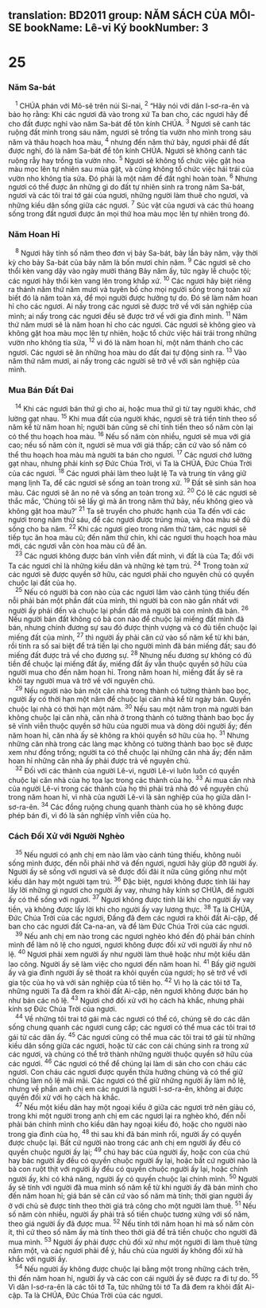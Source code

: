 translation: BD2011
group: NĂM SÁCH CỦA MÔI-SE
bookName: Lê-vi Ký 
bookNumber: 3
-------

<div class="title"><h1>25</h1><h3>Năm Sa-bát</h3></div>
<span class="verse le_25_1"> <sup>1</sup> CHÚA phán với Mô-sê trên núi Si-nai, </span>
<span class="verse le_25_2"><sup>2</sup> “Hãy nói với dân I-sơ-ra-ên và bảo họ rằng: Khi các ngươi đã vào trong xứ Ta ban cho, các ngươi hãy để cho đất được nghỉ vào năm Sa-bát để tôn kính CHÚA. </span>
<span class="verse le_25_3"><sup>3</sup> Ngươi sẽ canh tác ruộng đất mình trong sáu năm, ngươi sẽ trồng tỉa vườn nho mình trong sáu năm và thâu hoạch hoa màu, </span>
<span class="verse le_25_4"><sup>4</sup> nhưng đến năm thứ bảy, ngươi phải để đất được nghỉ, đó là năm Sa-bát để tôn kính CHÚA. Ngươi sẽ không canh tác ruộng rẫy hay trồng tỉa vườn nho. </span>
<span class="verse le_25_5"><sup>5</sup> Ngươi sẽ không tổ chức việc gặt hoa màu mọc lên tự nhiên sau mùa gặt, và cũng không tổ chức việc hái trái của vườn nho không tỉa sửa. Ðó phải là một năm để đất nghỉ hoàn toàn. </span>
<span class="verse le_25_6"><sup>6</sup> Nhưng ngươi có thể được ăn những gì do đất tự nhiên sinh ra trong năm Sa-bát, ngươi và các tôi trai tớ gái của ngươi, những người làm thuê cho ngươi, và những kiều dân sống giữa các ngươi. </span>
<span class="verse le_25_7"><sup>7</sup> Súc vật của ngươi và các thú hoang sống trong đất ngươi được ăn mọi thứ hoa màu mọc lên tự nhiên trong đó.<br/></span>
<div class="title"><h3>Năm Hoan Hỉ</h3></div>
<span class="verse le_25_8"> <sup>8</sup> Ngươi hãy tính số năm theo đơn vị bảy Sa-bát, bảy lần bảy năm, vậy thời kỳ cho bảy Sa-bát của bảy năm là bốn mươi chín năm. </span>
<span class="verse le_25_9"><sup>9</sup> Các ngươi sẽ cho thổi kèn vang dậy vào ngày mười tháng Bảy năm ấy, tức ngày lễ chuộc tội; các ngươi hãy thổi kèn vang lên trong khắp xứ. </span>
<span class="verse le_25_10"><sup>10</sup> Các ngươi hãy biệt riêng ra thánh năm thứ năm mươi và tuyên bố cho mọi người sống trong toàn xứ biết đó là năm toàn xá, để mọi người được hưởng tự do. Ðó sẽ làm năm hoan hỉ cho các ngươi. Ai nấy trong các ngươi sẽ được trở về với sản nghiệp của mình; ai nấy trong các ngươi đều sẽ được trở về với gia đình mình. </span>
<span class="verse le_25_11"><sup>11</sup> Năm thứ năm mươi sẽ là năm hoan hỉ cho các ngươi. Các ngươi sẽ không gieo và không gặt hoa màu mọc lên tự nhiên, hoặc tổ chức việc hái trái trong những vườn nho không tỉa sửa, </span>
<span class="verse le_25_12"><sup>12</sup> vì đó là năm hoan hỉ, một năm thánh cho các ngươi. Các ngươi sẽ ăn những hoa màu do đất đai tự động sinh ra. </span>
<span class="verse le_25_13"><sup>13</sup> Vào năm thứ năm mươi, ai nấy trong các người sẽ trở về với sản nghiệp của mình.<br/></span>
<div class="title"><h3>Mua Bán Ðất Ðai</h3></div>
<span class="verse le_25_14"> <sup>14</sup> Khi các ngươi bán thứ gì cho ai, hoặc mua thứ gì từ tay người khác, chớ lường gạt nhau. </span>
<span class="verse le_25_15"><sup>15</sup> Khi mua đất của người khác, ngươi sẽ trả tiền tính theo số năm kể từ năm hoan hỉ; người bán cũng sẽ chỉ tính tiền theo số năm còn lại có thể thu hoạch hoa màu. </span>
<span class="verse le_25_16"><sup>16</sup> Nếu số năm còn nhiều, ngươi sẽ mua với giá cao; nếu số năm còn ít, ngươi sẽ mua với giá thấp; căn cứ vào số năm có thể thu hoạch hoa màu mà người ta bán cho ngươi. </span>
<span class="verse le_25_17"><sup>17</sup> Các ngươi chớ lường gạt nhau, nhưng phải kính sợ Ðức Chúa Trời, vì Ta là CHÚA, Ðức Chúa Trời của các ngươi. </span>
<span class="verse le_25_18"><sup>18</sup> Các ngươi phải làm theo luật lệ Ta và trung tín vâng giữ mạng lịnh Ta, để các ngươi sẽ sống an toàn trong xứ. </span>
<span class="verse le_25_19"><sup>19</sup> Ðất sẽ sinh sản hoa màu. Các ngươi sẽ ăn no nê và sống an toàn trong xứ. </span>
<span class="verse le_25_20"><sup>20</sup> Có lẽ các ngươi sẽ thắc mắc, ‘Chúng tôi sẽ lấy gì mà ăn trong năm thứ bảy, nếu không gieo và không gặt hoa màu?’ </span>
<span class="verse le_25_21"><sup>21</sup> Ta sẽ truyền cho phước hạnh của Ta đến với các ngươi trong năm thứ sáu, để các ngươi được trúng mùa, và hoa màu sẽ đủ sống cho ba năm. </span>
<span class="verse le_25_22"><sup>22</sup> Khi các ngươi gieo trong năm thứ tám, các ngươi sẽ tiếp tục ăn hoa màu cũ; đến năm thứ chín, khi các ngươi thu hoạch hoa màu mới, các ngươi vẫn còn hoa màu cũ để ăn.<br/></span>
<span class="verse le_25_23"> <sup>23</sup> Các ngươi không được bán vĩnh viễn đất mình, vì đất là của Ta; đối với Ta các ngươi chỉ là những kiều dân và những kẻ tạm trú. </span>
<span class="verse le_25_24"><sup>24</sup> Trong toàn xứ các ngươi sẽ được quyền sở hữu, các ngươi phải cho nguyên chủ có quyền chuộc lại đất của họ.<br/></span>
<span class="verse le_25_25"> <sup>25</sup> Nếu có người bà con nào của các ngươi lâm vào cảnh túng thiếu đến nỗi phải bán một phần đất của mình, thì người bà con nào gần nhất với người ấy phải đến và chuộc lại phần đất mà người bà con mình đã bán. </span>
<span class="verse le_25_26"><sup>26</sup> Nếu người bán đất không có bà con nào để chuộc lại miếng đất mình đã bán, nhưng chính đương sự sau đó được thịnh vượng và có đủ tiền chuộc lại miếng đất của mình, </span>
<span class="verse le_25_27"><sup>27</sup> thì người ấy phải căn cứ vào số năm kể từ khi bán, rồi tính ra số sai biệt để trả tiền lại cho người mình đã bán miếng đất; sau đó miếng đất được trả về cho đương sự. </span>
<span class="verse le_25_28"><sup>28</sup> Nhưng nếu đương sự không có đủ tiền để chuộc lại miếng đất ấy, miếng đất ấy vẫn thuộc quyền sở hữu của người mua cho đến năm hoan hỉ. Trong năm hoan hỉ, miếng đất ấy sẽ ra khỏi tay người mua và trở về với nguyên chủ.<br/></span>
<span class="verse le_25_29"> <sup>29</sup> Nếu người nào bán một căn nhà trong thành có tường thành bao bọc, người ấy có thời hạn một năm để chuộc lại căn nhà kể từ ngày bán. Quyền chuộc lại nhà có thời hạn một năm. </span>
<span class="verse le_25_30"><sup>30</sup> Nếu sau một năm trọn mà người bán không chuộc lại căn nhà, căn nhà ở trong thành có tường thành bao bọc ấy sẽ vĩnh viễn thuộc quyền sở hữu của người mua và dòng dõi người ấy; đến năm hoan hỉ, căn nhà ấy sẽ không ra khỏi quyền sở hữu của họ. </span>
<span class="verse le_25_31"><sup>31</sup> Nhưng những căn nhà trong các làng mạc không có tường thành bao bọc sẽ được xem như đồng trống; người ta có thể chuộc lại những căn nhà ấy; đến năm hoan hỉ những căn nhà ấy phải được trả về nguyên chủ.<br/></span>
<span class="verse le_25_32"> <sup>32</sup> Ðối với các thành của người Lê-vi, người Lê-vi luôn luôn có quyền chuộc lại căn nhà của họ tọa lạc trong các thành của họ. </span>
<span class="verse le_25_33"><sup>33</sup> Ai mua căn nhà của người Lê-vi trong các thành của họ thì phải trả nhà đó về nguyên chủ trong năm hoan hỉ, vì nhà của người Lê-vi là sản nghiệp của họ giữa dân I-sơ-ra-ên. </span>
<span class="verse le_25_34"><sup>34</sup> Các đồng ruộng chung quanh thành của họ sẽ không được phép bán đi, vì đó là sản nghiệp vĩnh viễn của họ.<br/></span>
<div class="title"><h3>Cách Ðối Xử với Người Nghèo</h3></div>
<span class="verse le_25_35"> <sup>35</sup> Nếu ngươi có anh chị em nào lâm vào cảnh túng thiếu, không nuôi sống mình được, đến nỗi phải nhờ vả đến ngươi, ngươi hãy giúp đỡ người ấy. Người ấy sẽ sống với ngươi và sẽ được đối đãi ít nữa cũng giống như một kiều dân hay một người tạm trú. </span>
<span class="verse le_25_36"><sup>36</sup> Ðặc biệt, ngươi không được tính lãi hay lấy lời những gì ngươi cho người ấy vay, nhưng hãy kính sợ CHÚA, để người ấy có thể sống với ngươi. </span>
<span class="verse le_25_37"><sup>37</sup> Ngươi không được tính lãi khi cho người ấy vay tiền, và không được lấy lời khi cho người ấy vay lương thực. </span>
<span class="verse le_25_38"><sup>38</sup> Ta là CHÚA, Ðức Chúa Trời của các ngươi, Ðấng đã đem các ngươi ra khỏi đất Ai-cập, để ban cho các ngươi đất Ca-na-an, và để làm Ðức Chúa Trời của các ngươi.<br/></span>
<span class="verse le_25_39"> <sup>39</sup> Nếu anh chị em nào trong các ngươi nghèo khó đến độ phải bán chính mình để làm nô lệ cho ngươi, ngươi không được đối xử với người ấy như nô lệ. </span>
<span class="verse le_25_40"><sup>40</sup> Ngươi phải xem người ấy như người làm thuê hoặc như một kiều dân lao công. Người ấy sẽ làm việc cho ngươi đến năm hoan hỉ. </span>
<span class="verse le_25_41"><sup>41</sup> Bấy giờ người ấy và gia đình người ấy sẽ thoát ra khỏi quyền của ngươi; họ sẽ trở về với gia tộc của họ và với sản nghiệp của tổ tiên họ. </span>
<span class="verse le_25_42"><sup>42</sup> Vì họ là các tôi tớ Ta, những người Ta đã đem ra khỏi đất Ai-cập, nên ngươi không được bán họ như bán các nô lệ. </span>
<span class="verse le_25_43"><sup>43</sup> Ngươi chớ đối xử với họ cách hà khắc, nhưng phải kính sợ Ðức Chúa Trời của ngươi.<br/></span>
<span class="verse le_25_44"> <sup>44</sup> Về những tôi trai tớ gái mà các ngươi có thể có, chúng sẽ do các dân sống chung quanh các ngươi cung cấp; các ngươi có thể mua các tôi trai tớ gái từ các dân ấy. </span>
<span class="verse le_25_45"><sup>45</sup> Các ngươi cũng có thể mua các tôi trai tớ gái từ những kiều dân sống giữa các ngươi, hoặc từ các con cái chúng sinh ra trong xứ các ngươi, và chúng có thể trở thành những người thuộc quyền sở hữu của các ngươi. </span>
<span class="verse le_25_46"><sup>46</sup> Các ngươi có thể để chúng lại làm di sản cho con cháu các ngươi. Con cháu các ngươi được quyền thừa hưởng chúng và có thể giữ chúng làm nô lệ mãi mãi. Các ngươi có thể giữ những người ấy làm nô lệ, nhưng về phần anh chị em các ngươi là người I-sơ-ra-ên, không ai được quyền đối xử với họ cách hà khắc.<br/></span>
<span class="verse le_25_47"> <sup>47</sup> Nếu một kiều dân hay một ngoại kiều ở giữa các ngươi trở nên giàu có, trong khi một người trong anh chị em các ngươi lại ra nghèo khó, đến nỗi phải bán chính mình cho kiều dân hay ngoại kiều đó, hoặc cho người nào trong gia đình của họ, </span>
<span class="verse le_25_48"><sup>48</sup> thì sau khi đã bán mình rồi, người ấy có quyền được chuộc lại. Bất cứ người nào trong các anh chị em người ấy đều có quyền chuộc người ấy lại; </span>
<span class="verse le_25_49"><sup>49</sup> chú hay bác của người ấy, hoặc con của chú hay bác người ấy đều có quyền chuộc người ấy lại, hoặc bất cứ người nào là bà con ruột thịt với người ấy đều có quyền chuộc người ấy lại, hoặc chính người ấy, khi có khả năng, người ấy có quyền chuộc lại chính mình. </span>
<span class="verse le_25_50"><sup>50</sup> Người ấy sẽ tính với người đã mua mình số năm kể từ khi người ấy đã bán mình cho đến năm hoan hỉ; giá bán sẽ căn cứ vào số năm mà tính; thời gian người ấy ở với chủ sẽ được tính theo thời giá trả công cho một người làm thuê. </span>
<span class="verse le_25_51"><sup>51</sup> Nếu số năm còn nhiều, người ấy phải trả số tiền chuộc tương xứng với số năm, theo giá người ấy đã được mua. </span>
<span class="verse le_25_52"><sup>52</sup> Nếu tính tới năm hoan hỉ mà số năm còn ít, thì cứ theo số năm ấy mà tính theo thời giá để trả tiền chuộc cho người đã mua mình. </span>
<span class="verse le_25_53"><sup>53</sup> Người ấy phải được chủ đối xử như một người đi làm thuê từng năm một, và các ngươi phải để ý, hầu chủ của người ấy không đối xử hà khắc với người ấy.<br/></span>
<span class="verse le_25_54"> <sup>54</sup> Nếu người ấy không được chuộc lại bằng một trong những cách trên, thì đến năm hoan hỉ, người ấy và các con cái người ấy sẽ được ra đi tự do. </span>
<span class="verse le_25_55"><sup>55</sup> Vì dân I-sơ-ra-ên là các tôi tớ Ta, tức những tôi tớ Ta đã đem ra khỏi đất Ai-cập. Ta là CHÚA, Ðức Chúa Trời của các ngươi.<br/></span>
